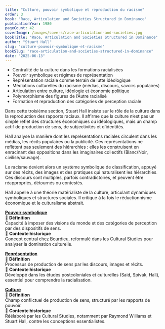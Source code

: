 ```yaml
---
title: "Culture, pouvoir symbolique et reproduction du racisme"
order: 3
book: "Race, Articulation and Societies Structured in Dominance"
publicationYear: 1980
pageCount: 42
coverImage: /images/covers/race-articulation-and-societies.jpg
bookTitle: "Race, Articulation and Societies Structured in Dominance"
author: "Stuart Hall"
slug: "culture-pouvoir-symbolique-et-racisme"
bookSlug: "race-articulation-and-societies-structured-in-dominance"
date: "2025-06-13"
---
```


<!--themes:start-->
- Centralité de la culture dans les formations racialisées
- Pouvoir symbolique et régimes de représentation
- Représentation raciale comme terrain de lutte idéologique
- Médiations culturelles du racisme (médias, discours, savoirs populaires)
- Articulation entre culture, idéologie et économie politique
- Polymorphisme des figures de l’Autre racialisé
- Formation et reproduction des catégories de perception raciale
<!--themes:end-->

<!--summary:start-->
Dans cette troisième section, Stuart Hall insiste sur le rôle de la culture dans la reproduction des rapports raciaux. Il affirme que la culture n’est pas un simple reflet des structures économiques ou idéologiques, mais un champ actif de production de sens, de subjectivités et d’identités.

Hall analyse la manière dont les représentations raciales circulent dans les médias, les récits populaires ou la publicité. Ces représentations ne reflètent pas seulement des hiérarchies : elles les construisent en enracinant des oppositions dans les imaginaires collectifs (Blanc/Noir, civilisé/sauvage).

Le racisme devient alors un système symbolique de classification, appuyé sur des récits, des images et des pratiques qui naturalisent les hiérarchies. Ces discours sont multiples, parfois contradictoires, et peuvent être réappropriés, détournés ou contestés.

Hall appelle à une théorie matérialiste de la culture, articulant dynamiques symboliques et structures sociales. Il critique à la fois le réductionnisme économique et le culturalisme abstrait.
<!--summary:end-->

<!--concepts:start-->
[**Pouvoir symbolique**](/concepts/pouvoir-symbolique)  
🔹 **Définition**  
Capacité à imposer des visions du monde et des catégories de perception par des dispositifs de sens.  
🔹 **Contexte historique**  
Concept central chez Bourdieu, reformulé dans les Cultural Studies pour analyser la domination culturelle.

[**Représentation**](/concepts/representation)  
🔹 **Définition**  
Processus de production de sens par les discours, images et récits.  
🔹 **Contexte historique**  
Développé dans les études postcoloniales et culturelles (Said, Spivak, Hall), essentiel pour comprendre la racialisation.

[**Culture**](/concepts/culture)  
🔹 **Définition**  
Champ conflictuel de production de sens, structuré par les rapports de pouvoir.  
🔹 **Contexte historique**  
Réélaboré par les Cultural Studies, notamment par Raymond Williams et Stuart Hall, contre les conceptions essentialistes.
<!--concepts:end-->
